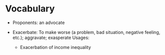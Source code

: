# Vocabulary

- Proponents: an advocate

- Exacerbate: To make worse (a problem, bad situation, negative feeling, etc.); aggravate; exasperate
  Usages:

  - Exacerbation of income inequality

